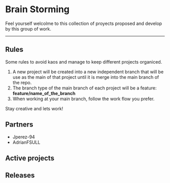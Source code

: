 # Brain Storming

Feel yourself welcolme to this collection of proyects proposed and develop by this group of work.

---

## Rules

Some rules to avoid kaos and manage to keep different projects organiced.

1. A new project will be created into a new independent branch that will be use as the main of that project until it is merge into the main branch of the repo.
2. The branch type of the main branch of each project will be a feature: **feature/name_of_the_branch**
3. When working at your main branch, follow the work flow you prefer.

Stay creative and lets work!

## Partners

- Jperez-94
- AdrianFSULL

## Active projects

## Releases


